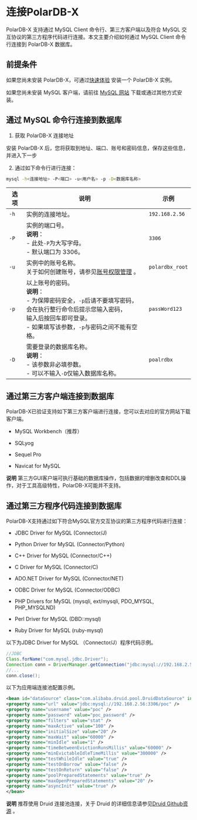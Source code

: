 # 连接PolarDB-X 

PolarDB-X 支持通过 MySQL Client 命令行、第三方客户端以及符合 MySQL 交互协议的第三方程序代码进行连接。本文主要介绍如何通过 MySQL Client 命令行连接到 PolarDB-X 数据库。

## 前提条件

如果您尚未安装 PolarDB-X，可通过[快速体验](../../quickstart/topics/quickstart.md) 安装一个 PolarDB-X 实例。

如果您尚未安装 MySQL 客户端，请前往 [MySQL 网站](https://dev.mysql.com/downloads/mysql/) 下载或通过其他方式安装。

## 通过 MySQL 命令行连接到数据库 

1. 获取 PolarDB-X 连接地址

安装 PolarDB-X 后，您将获取到地址、端口、账号和密码信息，保存这些信息，并进入下一步


2. 通过如下命令行进行连接：

```bash
mysql -h<连接地址> -P<端口> -u<用户名> -p -D<数据库名称>
```


| 选项 | 说明          | 示例            |
| ---- | ------------ | --------------- |
| `-h` | 实例的连接地址。                                             | `192.168.2.56`  |
| `-P` | 实例的端口号。  <br />**说明**：<br />- 此处`-P`为大写字母。<br />- 默认端口为 3306。 | `3306`          |
| `-u` | 实例中的账号名称。<br />关于如何创建账号，请参见[账号权限管理](../../dev-guide/topics/account-devguide.md) 。 | `polardbx_root` |
| `-p` | 以上账号的密码。 <br />**说明**：<br />- 为保障密码安全，`-p`后请不要填写密码，<br />会在执行整行命令后提示您输入密码，<br />输入后按回车即可登录。<br />- 如果填写该参数，`-p`与密码之间不能有空格。 | `passWord123`   |
| `-D` | 需要登录的数据库名称。 <br />**说明**：<br />- 该参数非必填参数。<br />- 可以不输入`-D`仅输入数据库名称。 | `poalrdbx`      |

## 通过第三方客户端连接到数据库 

PolarDB-X已验证支持如下第三方客户端进行连接，您可以去对应的官方网站下载客户端。 

* MySQL Workbench（推荐）

* SQLyog

* Sequel Pro

* Navicat for MySQL

**说明** 第三方GUI客户端可执行基础的数据库操作，包括数据的增删改查和DDL操作，对于工具高级特性，PolarDB-X可能并不支持。

## 通过第三方程序代码连接到数据库 

PolarDB-X支持通过如下符合MySQL官方交互协议的第三方程序代码进行连接：

* JDBC Driver for MySQL (Connector/J)

* Python Driver for MySQL (Connector/Python)

* C++ Driver for MySQL (Connector/C++)

* C Driver for MySQL (Connector/C)

* ADO.NET Driver for MySQL (Connector/NET)

* ODBC Driver for MySQL (Connector/ODBC)

* PHP Drivers for MySQL (mysqli, ext/mysqli, PDO_MYSQL, PHP_MYSQLND)

* Perl Driver for MySQL (DBD::mysql)

* Ruby Driver for MySQL (ruby-mysql)


以下为JDBC Driver for MySQL （Connector/J）程序代码示例。 

```java
//JDBC
Class.forName("com.mysql.jdbc.Driver"); 
Connection conn = DriverManager.getConnection("jdbc:mysql://192.168.2.56:3306/poc","poc","poc_password");
//...
conn.close();
```


以下为应用端连接池配置示例。

```xml
<bean id="dataSource" class="com.alibaba.druid.pool.DruidDataSource" init-method="init" destroy-method="close"> 
<property name="url" value="jdbc:mysql://192.168.2.56:3306/poc" />
<property name="username" value="poc" />
<property name="password" value="poc_password" />
<property name="filters" value="stat" />
<property name="maxActive" value="100" />
<property name="initialSize" value="20" />
<property name="maxWait" value="60000" />
<property name="minIdle" value="1" />
<property name="timeBetweenEvictionRunsMillis" value="60000" />
<property name="minEvictableIdleTimeMillis" value="300000" />
<property name="testWhileIdle" value="true" />
<property name="testOnBorrow" value="false" />
<property name="testOnReturn" value="false" />
<property name="poolPreparedStatements" value="true" />
<property name="maxOpenPreparedStatements" value="20" />
<property name="asyncInit" value="true" />
</bean>
```

**说明** 推荐使用 Druid 连接池连接，关于 Druid 的详细信息请参见[Druid Github资源](https://github.com/alibaba/druid) 。
